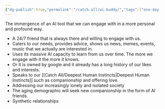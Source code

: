 ```yaml
---
{"dg-publish":true,"permalink":"/catch-all/ai-buddy/","tags":["one-day-projects"],"updated":"2023-12-09T14:26:01.382-07:00"}
---
```


 The immergence of an AI tool that we can engage with in a more personal and profound way. 
- A 24/7 friend that is always there and willing to engage with us. 
- Caters to our needs, provides advice, shows us news, memes, events, music that we actually are interested in. 
- Uses its massive AI capacity to learn from us over time. The more we engage with it the more it knows. 
- Or it is owned by google and it already has a long history of our likes and interests. 
- Speaks to our [[Catch All/Deepest Human Instincts\|Deepest Human Instincts]] such as companionship and offering love.
- Addressing our increasingly lonely and isolated society
 - The aging demographic will seek new companionship in the form of AI friends. 
- Synthetic relationships